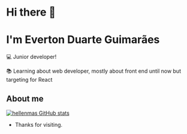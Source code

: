 # Hi there 👋

# I'm Everton Duarte Guimarães

💻 Junior developer!

📚 Learning about web developer, mostly about front end until now but targeting for React

## About me

[![hellenmas GitHub stats](https://github-readme-stats.vercel.app/api?username=EvertonDuarteGuimaraes)](https://github.com/EvertonDuarteGuimaraes/github-readme-stats)

- Thanks for visiting.

